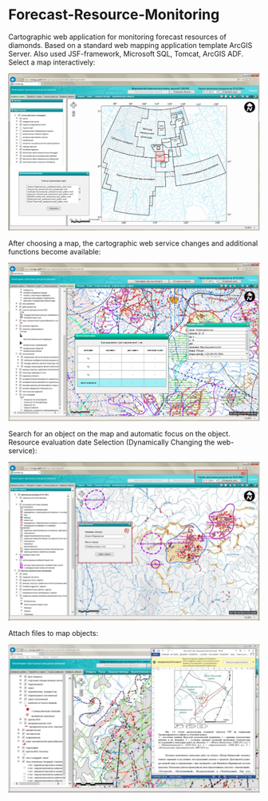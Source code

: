 # Forecast-Resource-Monitoring
Cartographic web application for monitoring forecast resources of diamonds. Based on a standard web mapping application template ArcGIS Server. Also used JSF-framework, Microsoft SQL, Tomcat, ArcGIS ADF.
Select a map interactively:
<p align="center">
	<img src="https://github.com/alexrnov/Files/blob/master/mpr1.png" width="550" title="select locale map">
</p>
After choosing a map, the cartographic web service changes and additional functions become available:
<p align="center">
	<img src="https://github.com/alexrnov/Files/blob/master/mpr2.png" width="550" title="identify object">
</p>
Search for an object on the map and automatic focus on the object. Resource evaluation date Selection (Dynamically Changing the web-service):
<p align="center">
	<img src="https://github.com/alexrnov/Files/blob/master/mpr3.jpg" width="550" title="find object">
</p>
Attach files to map objects:
<p align="center">
	<img src="https://github.com/alexrnov/Files/blob/master/mpr4.jpg" width="550" title="attach files">
</p>
